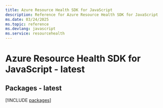 ```yaml
---
title: Azure Resource Health SDK for JavaScript
description: Reference for Azure Resource Health SDK for JavaScript
ms.date: 03/24/2025
ms.topic: reference
ms.devlang: javascript
ms.service: resourcehealth
---
```

# Azure Resource Health SDK for JavaScript - latest
## Packages - latest
[!INCLUDE [packages](resource-health-index.md)]